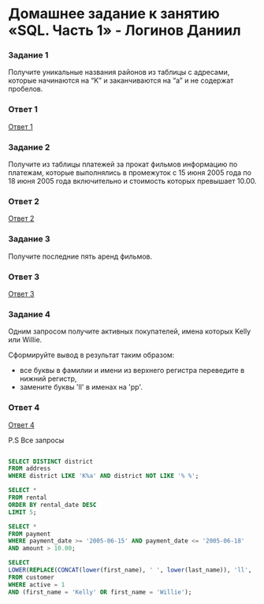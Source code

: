 # Домашнее задание к занятию «SQL. Часть 1» - Логинов Даниил

### Задание 1

Получите уникальные названия районов из таблицы с адресами, которые начинаются на “K” и заканчиваются на “a” и не содержат пробелов.

### Ответ 1

[Ответ 1](https://github.com/Loginochka/sdb-hw/blob/main/SQL_P_1/media/job_1.png)

### Задание 2

Получите из таблицы платежей за прокат фильмов информацию по платежам, которые выполнялись в промежуток с 15 июня 2005 года по 18 июня 2005 года включительно и стоимость которых превышает 10.00.

### Ответ 2

[Ответ 2](https://github.com/Loginochka/sdb-hw/blob/main/SQL_P_1/media/job_2.png)

### Задание 3

Получите последние пять аренд фильмов.

### Ответ 3

[Ответ 3](https://github.com/Loginochka/sdb-hw/blob/main/SQL_P_1/media/job_3.png)

### Задание 4

Одним запросом получите активных покупателей, имена которых Kelly или Willie.

Сформируйте вывод в результат таким образом:
* все буквы в фамилии и имени из верхнего регистра переведите в нижний регистр,
* замените буквы 'll' в именах на 'pp'.

### Ответ 4

[Ответ 4](https://github.com/Loginochka/sdb-hw/blob/main/SQL_P_1/media/job_4.png)

P.S Все запросы 

```SQL

SELECT DISTINCT district
FROM address
WHERE district LIKE 'K%a' AND district NOT LIKE '% %';

SELECT *
FROM rental
ORDER BY rental_date DESC
LIMIT 5;

SELECT *
FROM payment
WHERE payment_date >= '2005-06-15' AND payment_date <= '2005-06-18'
AND amount > 10.00;

SELECT
LOWER(REPLACE(CONCAT(lower(first_name), ' ', lower(last_name)), 'll', 'pp')) AS transformed_name
FROM customer
WHERE active = 1
AND (first_name = 'Kelly' OR first_name = 'Willie');

```
